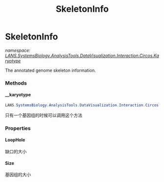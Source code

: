 ﻿---
title: SkeletonInfo
---

# SkeletonInfo
_namespace: [LANS.SystemsBiology.AnalysisTools.DataVisualization.Interaction.Circos.Karyotype](N-LANS.SystemsBiology.AnalysisTools.DataVisualization.Interaction.Circos.Karyotype.html)_

The annotated genome skeleton information.



### Methods

#### __karyotype
```csharp
LANS.SystemsBiology.AnalysisTools.DataVisualization.Interaction.Circos.Karyotype.SkeletonInfo.__karyotype(System.String)
```
只有一个基因组的时候可以调用这个方法


### Properties

#### LoopHole
缺口的大小
#### Size
基因组的大小
